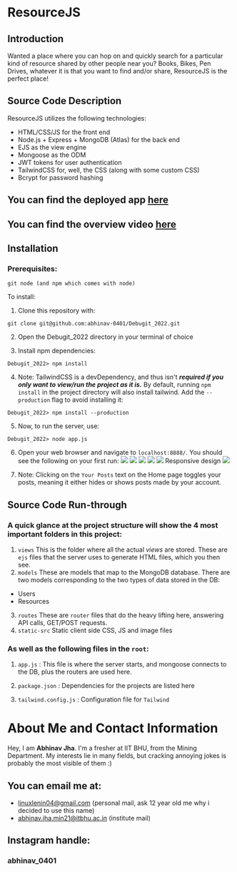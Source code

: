 # ResourceJS

## Introduction

Wanted a place where you can hop on and quickly search for a particular kind of resource shared by other people near you? Books, Bikes, Pen Drives, whatever it is that you want to find and/or share, ResourceJS is the perfect place!

## Source Code Description 

ResourceJS utilizes the following technologies:
  - HTML/CSS/JS for the front end
  - Node.js + Express + MongoDB (Atlas) for the back end
  - EJS as the view engine
  - Mongoose as the ODM
  - JWT tokens for user authentication
  - TailwindCSS for, well, the CSS (along with some custom CSS)
  - Bcrypt for password hashing

## You can find the deployed app [here](https://resource-js.herokuapp.com/)
## You can find the overview video [here](./vid/resourceJSvid.mkv)
## Installation

### Prerequisites:
```
git node (and npm which comes with node)
```

To install:

  1. Clone this repository with: 

```
git clone git@github.com:abhinav-0401/Debugit_2022.git
```
  2. Open the Debugit_2022 directory in your terminal of choice

  3. Install npm dependencies: 
```
Debugit_2022> npm install 
```
  4. Note: TailwindCSS is a devDependency, and thus isn't ***required if you only want to view/run the project as it is.*** By default, running `npm install` in the project directory will also install tailwind. Add the `--production` flag to avoid installing it:
```
Debugit_2022> npm install --production
```
  5. Now, to run the server, use:
  ```
  Debugit_2022> node app.js
  ```

  6. Open your web browser and navigate to `localhost:8888/`. You should see the following on your first run:
   ![](./lib/sign-up.png)
   ![](./lib/Home.png)
   ![](./lib/search.png)
   ![](./lib/all.png)
   ![](./lib/new.png)
   Responsive design
   ![](./lib/oppo-responsive.jpeg)

   7. Note: Clicking on the `Your Posts` text on the Home page toggles your posts, meaning it either hides or shows posts made by your account.
## Source Code Run-through
  
### A quick glance at the project structure will show the 4 most important folders in this project:
  1. `views`
  This is the folder where all the actual *views*  are stored. These are `ejs` files that the server uses to generate HTML files, which you then see.
  2. `models`
  These are models that map to the MongoDB database. There are two models corresponding to the two types of data stored in the DB:
  - Users
  - Resources

  3. `routes`
  These are `router` files that do the heavy lifting here, answering API calls, GET/POST requests. 
  4. `static-src`
  Static client side CSS, JS and image files

### As well as the following files in the `root`: 
  1. `app.js` : This file is where the server starts, and mongoose connects to the DB, plus the routers are used here.

  2. `package.json` : Dependencies for the projects are listed here

  3. `tailwind.config.js` : Configuration file for `Tailwind`

# About Me and Contact Information

Hey, I am **Abhinav Jha**. I'm a fresher at IIT BHU, from the Mining Department. My interests lie in many fields, but cracking annoying jokes is probably the most visible of them :)

## You can email me at:

 - linuxlenin04@gmail.com (personal mail, ask 12 year old me why i decided to use this name)
 - abhinav.jha.min21@itbhu.ac.in (institute mail)

## Instagram handle: 
  ### abhinav_0401

